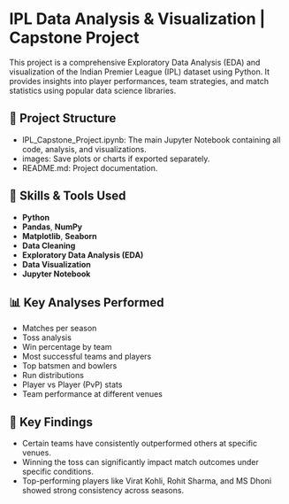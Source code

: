 # IPL Data Analysis & Visualization | Capstone Project

This project is a comprehensive Exploratory Data Analysis (EDA) and visualization of the Indian Premier League (IPL) dataset using Python. It provides insights into player performances, team strategies, and match statistics using popular data science libraries.

## 📂 Project Structure

- IPL_Capstone_Project.ipynb: The main Jupyter Notebook containing all code, analysis, and visualizations.
- images:  Save plots or charts if exported separately.
- README.md: Project documentation.

## 🧠 Skills & Tools Used

- **Python**
- **Pandas**, **NumPy**
- **Matplotlib**, **Seaborn**
- **Data Cleaning**
- **Exploratory Data Analysis (EDA)**
- **Data Visualization**
- **Jupyter Notebook**

## 📊 Key Analyses Performed

- Matches per season
- Toss analysis
- Win percentage by team
- Most successful teams and players
- Top batsmen and bowlers
- Run distributions
- Player vs Player (PvP) stats
- Team performance at different venues

## 📌 Key Findings

- Certain teams have consistently outperformed others at specific venues.
- Winning the toss can significantly impact match outcomes under specific conditions.
- Top-performing players like Virat Kohli, Rohit Sharma, and MS Dhoni showed strong consistency across seasons.




